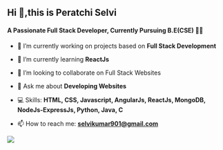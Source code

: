 ## Hi 👋,this is Peratchi Selvi
#### A Passionate Full Stack Developer, Currently Pursuing B.E(CSE) :woman_student:

<!--
**Peratchiselvi/Peratchiselvi** is a ✨ _special_ ✨ repository because its `README.md` (this file) appears on your GitHub profile.

Here are some ideas to get you started:
-->

- 🔭 I’m currently working on projects based on **Full Stack Development**

- 🌱 I’m currently learning **ReactJs**

- 👯 I’m looking to collaborate on Full Stack Websites

- 💬 Ask me about **Developing Websites**

- :computer: Skills: **HTML, CSS, Javascript, AngularJs, ReactJs, MongoDB, NodeJs-ExpressJs, Python, Java, C**

- 📫 How to reach me: **selvikumar901@gmail.com**


[<img src="https://img.shields.io/badge/LinkedIn-0077B5?style=for-the-badge&logo=linkedin&logoColor=white">](https://www.linkedin.com/in/selvi-kumar-3897591a6)

